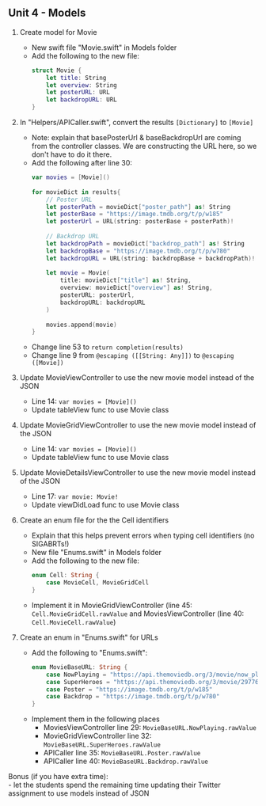 ## Unit 4 - Models

1. Create model for Movie  
    - New swift file "Movie.swift" in Models folder  
    - Add the following to the new file:
        ```Swift
        struct Movie {
            let title: String
            let overview: String
            let posterURL: URL
            let backdropURL: URL
        }
        ```
            
2. In "Helpers/APICaller.swift", convert the results `[Dictionary]` to `[Movie]`
    - Note: explain that basePosterUrl & baseBackdropUrl are coming from the controller classes. We are constructing the URL here, so we don't have to do it there.
    - Add the following after line 30:
        ```Swift
        var movies = [Movie]()
                
        for movieDict in results{
            // Poster URL
            let posterPath = movieDict["poster_path"] as! String
            let posterBase = "https://image.tmdb.org/t/p/w185"
            let posterUrl = URL(string: posterBase + posterPath)!
                    
            // Backdrop URL
            let backdropPath = movieDict["backdrop_path"] as! String
            let backdropBase = "https://image.tmdb.org/t/p/w780"
            let backdropURL = URL(string: backdropBase + backdropPath)!
                            
            let movie = Movie(
                title: movieDict["title"] as! String,
                overview: movieDict["overview"] as! String,
                posterURL: posterUrl,
                backdropURL: backdropURL
            )
                    
            movies.append(movie)
        }
        ```
    - Change line 53 to `return completion(results)`
    - Change line 9 from `@escaping ([[String: Any]])` to `@escaping ([Movie])`

3. Update MovieViewController to use the new movie model instead of the JSON
    - Line 14: `var movies = [Movie]()`
    - Update tableView func to use Movie class

4. Update MovieGridViewController to use the new movie model instead of the JSON
    - Line 14: `var movies = [Movie]()`
    - Update tableView func to use Movie class

5. Update MovieDetailsViewController to use the new movie model instead of the JSON
    - Line 17: `var movie: Movie!`
    - Update viewDidLoad func to use Movie class
    
6. Create an enum file for the the Cell identifiers 
    - Explain that this helps prevent errors when typing cell identifiers (no SIGABRTs!)
    - New file "Enums.swift" in Models folder
    - Add the following to the new file:
        ```Swift
        enum Cell: String {
            case MovieCell, MovieGridCell
        }
        ```
    - Implement it in MovieGridViewController (line 45: `Cell.MovieGridCell.rawValue`
 and MoviesViewController (line 40: `Cell.MovieCell.rawValue`)

7. Create an enum in "Enums.swift" for URLs
    - Add the following to "Enums.swift":
        ```Swift
        enum MovieBaseURL: String {
            case NowPlaying = "https://api.themoviedb.org/3/movie/now_playing?api_key=a07e22bc18f5cb106bfe4cc1f83ad8ed"
            case SuperHeroes = "https://api.themoviedb.org/3/movie/297762/similar?api_key=a07e22bc18f5cb106bfe4cc1f83ad8ed"
            case Poster = "https://image.tmdb.org/t/p/w185"
            case Backdrop = "https://image.tmdb.org/t/p/w780"
        }
        ```
    - Implement them in the following places 
        - MoviesViewController line 29: `MovieBaseURL.NowPlaying.rawValue`
        - MovieGridViewController line 32: `MovieBaseURL.SuperHeroes.rawValue`
        - APICaller line 35: `MovieBaseURL.Poster.rawValue`
        - APICaller line 40: `MovieBaseURL.Backdrop.rawValue`

Bonus (if you have extra time):  
    - let the students spend the remaining time updating their Twitter assignment to use models instead of JSON

